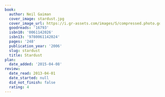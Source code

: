 ```yaml
---
book:
  author: Neil Gaiman
  cover_image: stardust.jpg
  cover_image_url: https://i.gr-assets.com/images/S/compressed.photo.goodreads.com/books/1459127484l/16793._SX98_.jpg
  goodreads: '16793'
  isbn10: '0061142026'
  isbn13: '9780061142024'
  pages: '248'
  publication_year: '2006'
  slug: stardust
  title: Stardust
plan:
  date_added: '2015-04-08'
review:
  date_read: 2013-04-01
  date_started: null
  did_not_finish: false
  rating: 4
---
```

